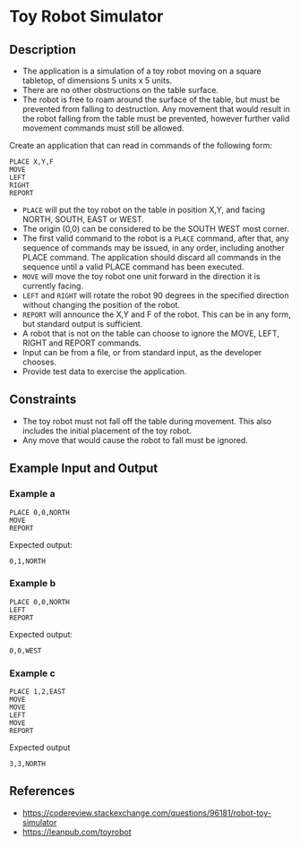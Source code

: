 # Toy Robot Simulator

## Description

- The application is a simulation of a toy robot moving on a square tabletop,
  of dimensions 5 units x 5 units.
- There are no other obstructions on the table surface.
- The robot is free to roam around the surface of the table,
  but must be prevented from falling to destruction.
  Any movement that would result in the robot falling from the table
  must be prevented,
  however further valid movement commands must still be allowed.

Create an application that can read in commands of the following form:

    PLACE X,Y,F
    MOVE
    LEFT
    RIGHT
    REPORT

- `PLACE` will put the toy robot on the table in position X,Y,
  and facing NORTH, SOUTH, EAST or WEST.
- The origin (0,0) can be considered to be the SOUTH WEST most corner.
- The first valid command to the robot is a `PLACE` command,
  after that, any sequence of commands may be issued, in any order,
  including another PLACE command.
  The application should discard all commands in the sequence until
  a valid PLACE command has been executed.
- `MOVE` will move the toy robot one unit forward
  in the direction it is currently facing.
- `LEFT` and `RIGHT` will rotate the robot 90 degrees
  in the specified direction
  without changing the position of the robot.
- `REPORT` will announce the X,Y and F of the robot.
  This can be in any form, but standard output is sufficient.
- A robot that is not on the table can choose
  to ignore the MOVE, LEFT, RIGHT and REPORT commands.
- Input can be from a file, or from standard input,
  as the developer chooses.
- Provide test data to exercise the application.

## Constraints

- The toy robot must not fall off the table during movement. This also
  includes the initial placement of the toy robot.
- Any move that would cause the robot to fall must be ignored.

## Example Input and Output

### Example a

    PLACE 0,0,NORTH
    MOVE
    REPORT

Expected output:

    0,1,NORTH

### Example b

    PLACE 0,0,NORTH
    LEFT
    REPORT

Expected output:

    0,0,WEST

### Example c

    PLACE 1,2,EAST
    MOVE
    MOVE
    LEFT
    MOVE
    REPORT

Expected output

    3,3,NORTH

## References

- https://codereview.stackexchange.com/questions/96181/robot-toy-simulator
- https://leanpub.com/toyrobot
